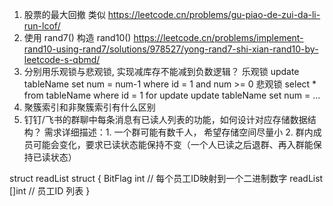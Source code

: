 1. 股票的最大回撤  类似 https://leetcode.cn/problems/gu-piao-de-zui-da-li-run-lcof/
2. 使用 rand7() 构造 rand10()   https://leetcode.cn/problems/implement-rand10-using-rand7/solutions/978527/yong-rand7-shi-xian-rand10-by-leetcode-s-qbmd/
3. 分别用乐观锁与悲观锁, 实现减库存不能减到负数逻辑？
  乐观锁 update tableName set num = num-1 where id = 1 and num >= 0
  悲观锁
    select * from tableName where id = 1 for update
    update tableName set num = ...
4. 聚簇索引和非聚簇索引有什么区别
5. 钉钉/飞书的群聊中每条消息有已读人列表的功能，如何设计对应存储数据结构？ 需求详细描述：1. 一个群可能有数千人， 希望存储空间尽量小 2. 群内成员可能会变化，要求已读状态能保持不变（一个人已读之后退群、再入群能保持已读状态）

struct readList struct {
  BitFlag int // 每个员工ID映射到一个二进制数字
  readList []int // 员工ID 列表
}
